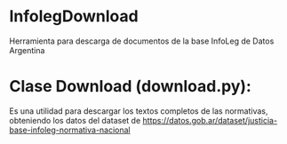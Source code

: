 # InfolegDownload
Herramienta para descarga de documentos de la base InfoLeg de Datos Argentina

# Clase Download (download.py):
Es una utilidad para descargar los textos completos de las normativas, obteniendo los datos del dataset de https://datos.gob.ar/dataset/justicia-base-infoleg-normativa-nacional
